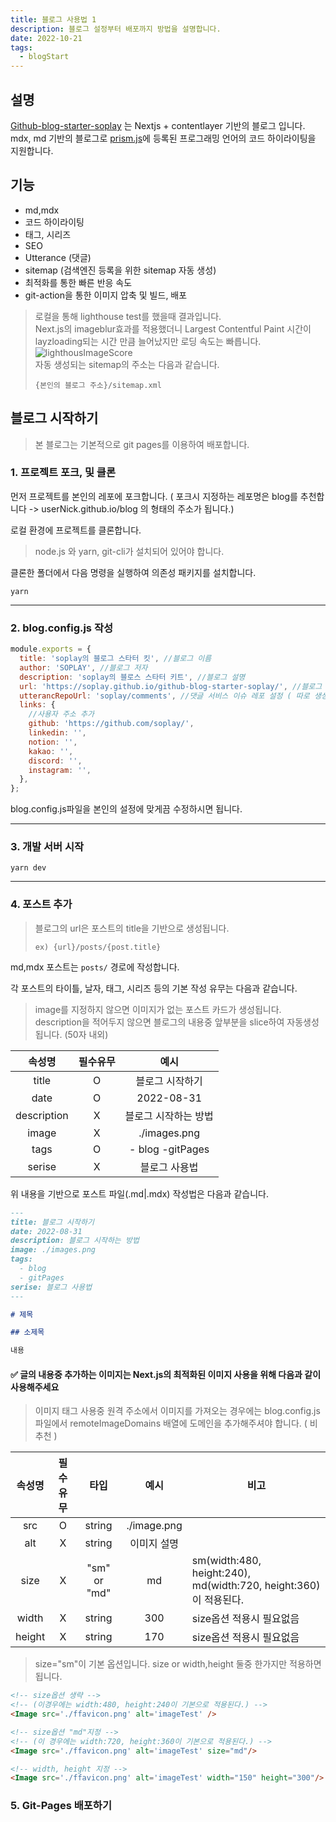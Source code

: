 ```yaml
---
title: 블로그 사용법 1
description: 블로그 설정부터 배포까지 방법을 설명합니다.
date: 2022-10-21
tags:
  - blogStart
---
```


## 설명

[Github-blog-starter-soplay](https://github.com/SOPLAY/github-blog-starter-soplay) 는 Nextjs + contentlayer 기반의 블로그 입니다.
mdx, md 기반의 블로그로 [prism.js](https://prismjs.com/#supported-languages)에 등록된 프로그래밍 언어의 코드 하이라이팅을 지원합니다.

## 기능

- md,mdx
- 코드 하이라이팅
- 태그, 시리즈
- SEO
- Utterance (댓글)
- sitemap (검색엔진 등록을 위한 sitemap 자동 생성)
- 최적화를 통한 빠른 반응 속도
- git-action을 통한 이미지 압축 및 빌드, 배포

> 로컬을 통해 lighthouse test를 했을때 결과입니다.  
> Next.js의 imageblur효과를 적용했더니 Largest Contentful Paint 시간이 layzloading되는 시간 만큼 늘어났지만 로딩 속도는 빠릅니다.
> ![lighthousImageScore](https://user-images.githubusercontent.com/40691745/197182140-88eba5d8-3b63-4af9-9be3-9afaf0c1b5f2.png)  
> 자동 생성되는 sitemap의 주소는 다음과 같습니다.
>
> ```
> {본인의 블로그 주소}/sitemap.xml
> ```

## 블로그 시작하기

> 본 블로그는 기본적으로 git pages를 이용하여 배포합니다.

### 1. 프로젝트 포크, 및 클론

먼저 프로젝트를 본인의 레포에 포크합니다.
( 포크시 지정하는 레포명은 blog를 추천합니다 -> userNick.github.io/blog 의 형태의 주소가 됩니다.)

로컬 환경에 프로젝트를 클론합니다.

> node.js 와 yarn, git-cli가 설치되어 있어야 합니다.

클론한 폴더에서 다음 명령을 실행하여 의존성 패키지를 설치합니다.

```shell
yarn
```

---

### 2. blog.config.js 작성

```javascript
module.exports = {
  title: 'soplay의 블로그 스타터 킷', //블로그 이름
  author: 'SOPLAY', //블로그 저자
  description: 'soplay의 블로스 스타터 키트', //블로그 설명
  url: 'https://soplay.github.io/github-blog-starter-soplay/', //블로그 주소 ( git pages를 이용하는 경우에는 https://본인깃허브닉네임.github.io/클론한레포명/ 이 됩니다.)
  utterancRepoUrl: 'soplay/comments', //댓글 서비스 이슈 레포 설정 ( 따로 생성 안하고 클론한 레포로 지정해도 됩니다.)
  links: {
    //사용자 주소 추가
    github: 'https://github.com/soplay/',
    linkedin: '',
    notion: '',
    kakao: '',
    discord: '',
    instagram: '',
  },
};
```

blog.config.js파일을 본인의 설정에 맞게끔 수정하시면 됩니다.

---

### 3. 개발 서버 시작

```shell
yarn dev
```

---

### 4. 포스트 추가

> 블로그의 url은 포스트의 title을 기반으로 생성됩니다.
>
> ```
> ex) {url}/posts/{post.title}
> ```

md,mdx 포스트는 `posts/` 경로에 작성합니다.

각 포스트의 타이틀, 날자, 태그, 시리즈 등의 기본 작성 유무는 다음과 같습니다.

> image를 지정하지 않으면 이미지가 없는 포스트 카드가 생성됩니다.
> description을 적어두지 않으면 블로그의 내용중 앞부분을 slice하여 자동생성 됩니다. (50자 내외)

|   속성명    | 필수유무 |         예시         |
| :---------: | :------: | :------------------: |
|    title    |    O     |   블로그 시작하기    |
|    date     |    O     |      2022-08-31      |
| description |    X     | 블로그 시작하는 방법 |
|    image    |    X     |     ./images.png     |
|    tags     |    O     |   - blog -gitPages   |
|   serise    |    X     |    블로그 사용법     |

위 내용을 기반으로 포스트 파일(.md|.mdx) 작성법은 다음과 같습니다.

```markdown
---
title: 블로그 시작하기
date: 2022-08-31
description: 블로그 시작하는 방법
image: ./images.png
tags:
  - blog
  - gitPages
serise: 블로그 사용법
---

# 제목

## 소제목

내용
```

#### ✅ 글의 내용중 추가하는 이미지는 Next.js의 최적화된 이미지 사용을 위해 다음과 같이 사용해주세요

> 이미지 태그 사용중 원격 주소에서 이미지를 가져오는 경우에는 blog.config.js 파일에서 remoteImageDomains 배열에 도메인을 추가해주셔야 합니다. ( 비추천 )

| 속성명 | 필수유무 |     타입     |    예시     | 비고                                                             |
| :----: | :------: | :----------: | :---------: | ---------------------------------------------------------------- |
|  src   |    O     |    string    | ./image.png |
|  alt   |    X     |    string    | 이미지 설명 |
|  size  |    X     | "sm" or "md" |     md      | sm(width:480, height:240), md(width:720, height:360)이 적용된다. |
| width  |    X     |    string    |     300     | size옵션 적용시 필요없음                                         |
| height |    X     |    string    |     170     | size옵션 적용시 필요없음                                         |

> size="sm"이 기본 옵션입니다.
> size or width,height 둘중 한가지만 적용하면 됩니다.

```markdown
<!-- size옵션 생략 -->
<!-- (이경우에는 width:480, height:240이 기본으로 적용된다.) -->
<Image src='./ffavicon.png' alt='imageTest' />

<!-- size옵션 "md"지정 -->
<!-- (이 경우에는 width:720, height:360이 기본으로 적용된다.) -->
<Image src='./ffavicon.png' alt='imageTest' size="md"/>

<!-- width, height 지정 -->
<Image src='./ffavicon.png' alt='imageTest' width="150" height="300"/>
```

### 5. Git-Pages 배포하기
